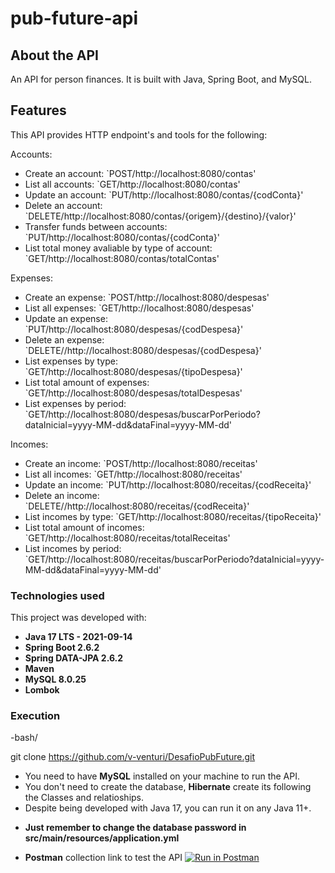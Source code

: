 # pub-future-api

## About the API

An API for person finances. It is built with Java, Spring Boot, and MySQL.

## Features

This API provides HTTP endpoint's and tools for the following:

Accounts:
* Create an account: `POST/http://localhost:8080/contas'
* List all accounts: `GET/http://localhost:8080/contas'
* Update an account: `PUT/http://localhost:8080/contas/{codConta}'
* Delete an account: `DELETE/http://localhost:8080/contas/{origem}/{destino}/{valor}'
* Transfer funds between accounts: `PUT/http://localhost:8080/contas/{codConta}'
* List total money avaliable by type of account: `GET/http://localhost:8080/contas/totalContas'

Expenses:
* Create an expense: `POST/http://localhost:8080/despesas'
* List all expenses: `GET/http://localhost:8080/despesas'
* Update an expense: `PUT/http://localhost:8080/despesas/{codDespesa}'
* Delete an expense: `DELETE//http://localhost:8080/despesas/{codDespesa}'
* List expenses by type: `GET/http://localhost:8080/despesas/{tipoDespesa}'
* List total amount of expenses: `GET/http://localhost:8080/despesas/totalDespesas'
* List expenses by period: `GET/http://localhost:8080/despesas/buscarPorPeriodo?dataInicial=yyyy-MM-dd&dataFinal=yyyy-MM-dd'

Incomes:
* Create an income: `POST/http://localhost:8080/receitas'
* List all incomes: `GET/http://localhost:8080/receitas'
* Update an income: `PUT/http://localhost:8080/receitas/{codReceita}'
* Delete an income: `DELETE//http://localhost:8080/receitas/{codReceita}'
* List incomes by type: `GET/http://localhost:8080/receitas/{tipoReceita}'
* List total amount of incomes: `GET/http://localhost:8080/receitas/totalReceitas'
* List incomes by period: `GET/http://localhost:8080/receitas/buscarPorPeriodo?dataInicial=yyyy-MM-dd&dataFinal=yyyy-MM-dd'



### Technologies used

This project was developed with:

* **Java 17 LTS - 2021-09-14**
* **Spring Boot 2.6.2**
* **Spring DATA-JPA 2.6.2**
* **Maven**
* **MySQL 8.0.25**
* **Lombok**

### Execution
-bash/

git clone https://github.com/v-venturi/DesafioPubFuture.git
- You need to have **MySQL** installed on your machine to run the API.
- You don't need to create the database, **Hibernate** create its following the Classes and relatioships.
- Despite being developed with Java 17, you can run it on any Java 11+.

* **Just remember to change the database password in src/main/resources/application.yml**
 

* **Postman** collection link to test the API 
[![Run in Postman](https://run.pstmn.io/button.svg)](https://app.getpostman.com/run-collection/1a5f9d26fe3ed322ee5b?action=collection%2Fimport)




